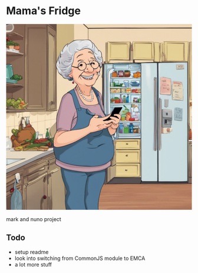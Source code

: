 # Mama's Fridge

![Mamas and Fridge](./media/Mama.png)

mark and nuno project

## Todo
- setup readme
- look into switching from CommonJS module to EMCA
- a lot more stuff
